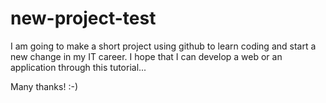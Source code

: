 # new-project-test

I am going to make a short project using github to learn coding and start a new change in my IT career.
I hope that I can develop a web or an application through this tutorial...

Many thanks! :-)
